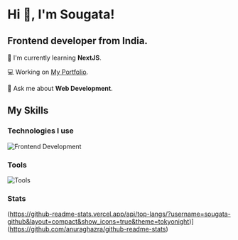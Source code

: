 # Hi 👋, I'm Sougata! 
<h2>Frontend developer from India.</h2>

🌱 I'm currently learning <b>NextJS</b>.

💻 Working on [My Portfolio](https://github.com/sougata-github/my-portfolio).

💬 Ask me about **Web Development**.

## My Skills

### Technologies I use
![Frontend Development](https://skillicons.dev/icons?i=html,css,js,ts,tailwind,react,next,nodejs,mongodb,mysql,prisma)
### Tools
![Tools](https://skillicons.dev/icons?i=git,github,vercel)

### Stats
(https://github-readme-stats.vercel.app/api/top-langs/?username=sougata-github&layout=compact&show_icons=true&theme=tokyonight)](https://github.com/anuraghazra/github-readme-stats)
